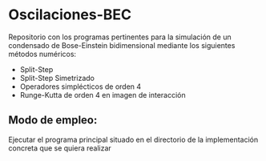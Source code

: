 # Oscilaciones-BEC
Repositorio con los programas pertinentes para la simulación de un condensado de Bose-Einstein bidimensional mediante los siguientes métodos numéricos:
- Split-Step
- Split-Step Simetrizado
- Operadores simplécticos de orden 4
- Runge-Kutta de orden 4 en imagen de interacción
## Modo de empleo:
Ejecutar el programa principal situado en el directorio de la implementación concreta que se quiera realizar
